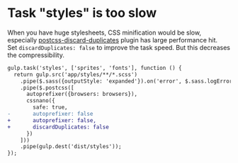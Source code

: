 # Task "styles" is too slow

When you have huge stylesheets, CSS minification would be slow, especially [postcss-discard-duplicates](https://github.com/ben-eb/postcss-discard-duplicates) plugin has large performance hit.  
Set `discardDuplicates: false` to improve the task speed.
But this decreases the compressibility.

```diff
gulp.task('styles', ['sprites', 'fonts'], function () {
  return gulp.src('app/styles/**/*.scss')
    .pipe($.sass({outputStyle: 'expanded'}).on('error', $.sass.logError))
    .pipe($.postcss([
      autoprefixer({browsers: browsers}),
      cssnano({
        safe: true,
-       autoprefixer: false
+       autoprefixer: false,
+       discardDuplicates: false
      })
    ]))
    .pipe(gulp.dest('dist/styles'));
});
```
